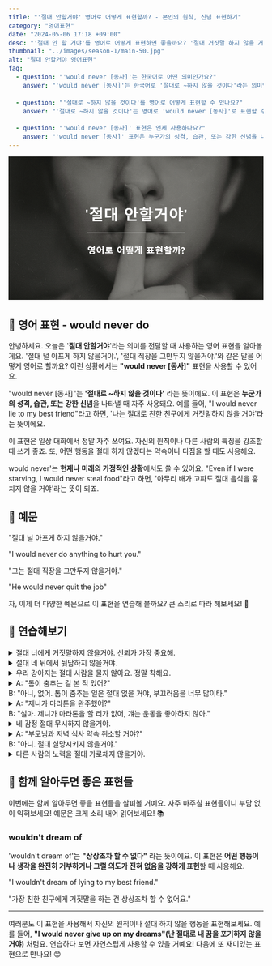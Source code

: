 ```yaml
---
title: "'절대 안할거야' 영어로 어떻게 표현할까? - 본인의 원칙, 신념 표현하기"
category: "영어표현"
date: "2024-05-06 17:18 +09:00"
desc: "'절대 안 할 거야'를 영어로 어떻게 표현하면 좋을까요? '절대 거짓말 하지 않을 거야', '절대 약속을 어기지 않을 거야' 등을 영어로 표현하는 법을 배워봅시다. 다양한 예문을 통해서 연습하고 본인의 표현으로 만들어 보세요."
thumbnail: "../images/season-1/main-50.jpg"
alt: "절대 안할거야 영어표현"
faq:
  - question: "'would never [동사]'는 한국어로 어떤 의미인가요?"
    answer: "'would never [동사]'는 한국어로 '절대로 ~하지 않을 것이다'라는 의미입니다. 이 표현은 강한 부정이나 거부를 나타낼 때 사용됩니다. 예를 들어, 'I would never lie'는 '나는 절대 거짓말하지 않을 것이다'라는 뜻입니다."

  - question: "'절대로 ~하지 않을 것이다'를 영어로 어떻게 표현할 수 있나요?"
    answer: "'절대로 ~하지 않을 것이다'는 영어로 'would never [동사]'로 표현할 수 있습니다. 예를 들어, '나는 절대로 친구를 배신하지 않을 거야'는 'I would never betray my friend'로 말할 수 있습니다."

  - question: "'would never [동사]' 표현은 언제 사용하나요?"
    answer: "'would never [동사]' 표현은 누군가의 성격, 습관, 또는 강한 신념을 나타낼 때 자주 사용됩니다. 또한 어떤 행동을 절대 하지 않겠다는 약속이나 다짐을 할 때도 사용합니다. 예를 들어, 'He would never cheat on a test'는 '그는 절대로 시험에서 부정행위를 하지 않을 것이다'라는 의미로, 그 사람의 성격이나 원칙을 강조합니다."
---
```


![절대 안할거야 영어표현](../images/season-1/main-50.jpg)

## 🌟 영어 표현 - would never do

안녕하세요. 오늘은 '**절대 안할거야**'라는 의미를 전달할 때 사용하는 영어 표현을 알아볼게요. '절대 널 아프게 하지 않을거야.', '절대 직장을 그만두지 않을거야.'와 같은 말을 어떻게 영어로 할까요? 이런 상황에서는 **"would never [동사]"** 표현을 사용할 수 있어요.

"would never [동사]"는 **'절대로 ~하지 않을 것이다'** 라는 뜻이에요. 이 표현은 **누군가의 성격, 습관, 또는 강한 신념**을 나타낼 때 자주 사용돼요. 예를 들어, "I would never lie to my best friend"라고 하면, '나는 절대로 친한 친구에게 거짓말하지 않을 거야'라는 뜻이에요.

이 표현은 일상 대화에서 정말 자주 쓰여요. 자신의 원칙이나 다른 사람의 특징을 강조할 때 쓰기 좋죠. 또, 어떤 행동을 절대 하지 않겠다는 약속이나 다짐을 할 때도 사용해요.

would never'는 **현재나 미래의 가정적인 상황**에서도 쓸 수 있어요. "Even if I were starving, I would never steal food"라고 하면, '아무리 배가 고파도 절대 음식을 훔치지 않을 거야'라는 뜻이 되죠.

<script async src="https://pagead2.googlesyndication.com/pagead/js/adsbygoogle.js?client=ca-pub-1465612013356152"
     crossorigin="anonymous"></script>
<!-- engple-horizontal-ad -->

<ins class="adsbygoogle"
     style="display:block"
     data-ad-client="ca-pub-1465612013356152"
     data-ad-slot="2106896038"
     data-ad-format="auto"
     data-full-width-responsive="true"></ins>

<script>
     (adsbygoogle = window.adsbygoogle || []).push({});
</script>

## 📖 예문

"절대 널 아프게 하지 않을거야."

"I would never do anything to hurt you."

"그는 절대 직장을 그만두지 않을거야."

"He would never quit the job"

자, 이제 더 다양한 예문으로 이 표현을 연습해 볼까요? 큰 소리로 따라 해보세요! 🌟

## 💬 연습해보기

<details>
<summary>절대 너에게 거짓말하지 않을거야. 신뢰가 가장 중요해.</summary>
<span>I would never lie to you. Trust is crucial in our relationship.</span>
</details>

<details>
<summary>절대 네 뒤에서 뒷담하지 않을거야.</summary>
<span>I would never gossip about you behind your back.</span>
</details>

<details>
<summary>우리 강아지는 절대 사람을 물지 않아요. 정말 착해요.</summary>
<span>My dog would never bite anyone. He's such a sweetheart.</span>
</details>

<details>
<summary>A: "톰이 춤추는 걸 본 적 있어?"<br>B: "아니, 없어. 톰이 춤추는 일은 절대 없을 거야, 부끄러움을 너무 많이타."</summary>
<span>A: "Have you ever seen Tom dance?"<br>B: "No, I haven't. Tom would never dance, he's too shy."</span>
</details>

<details>
<summary>A: "제니가 마라톤을 완주했어?"<br>B: "설마. 제니가 마라톤을 할 리가 없어, 걔는 운동을 좋아하지 않아."</summary>
<span>A: "Did Jenny finish the marathon?"<br>B: "Doubtful. Jenny would never run a marathon, she's not <a href="/blog/in-english/002.into-something/">into sports.</a>"</span>
</details>

<details>
<summary>네 감정 절대 무시하지 않을거야.</summary>
<span>I would never ignore your feelings.</span>
</details>

<details>
<summary>A: "부모님과 저녁 식사 약속 취소할 거야?"<br>B: "아니. 절대 실망시키지 않을거야."</summary>
<span>A: "Are you going to cancel dinner plans with your parents?"<br>B: "Absolutely not. I would never <a href="/blog/in-english/120.let-someone-down/">let them down</a> like that."</span>
</details>

<details>
<summary>다른 사람의 노력을 절대 가로채지 않을거야.</summary>
<span>I would never take credit for someone else's efforts.</span>
</details>

## 🤝 함께 알아두면 좋은 표현들

이번에는 함께 알아두면 좋을 표현들을 살펴볼 거예요. 자주 마주칠 표현들이니 부담 없이 익혀보세요! 예문은 크게 소리 내어 읽어보세요! 📚

### wouldn't dream of

'wouldn't dream of'는 **"상상조차 할 수 없다"** 라는 뜻이에요. 이 표현은 **어떤 행동이나 생각을 완전히 거부하거나 그럴 의도가 전혀 없음을 강하게 표현**할 때 사용해요.

"I wouldn't dream of lying to my best friend."

"가장 친한 친구에게 거짓말을 하는 건 상상조차 할 수 없어요."

---

여러분도 이 표현을 사용해서 자신의 원칙이나 절대 하지 않을 행동을 표현해보세요. 예를 들어, **"I would never give up on my dreams"(난 절대로 내 꿈을 포기하지 않을 거야)** 처럼요. 연습하다 보면 자연스럽게 사용할 수 있을 거예요! 다음에 또 재미있는 표현으로 만나요! 😊
